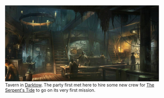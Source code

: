 ![the-keel-hall.png](../../0.%20Assets/Locations/the-keel-hall.png)Tavern in [Darktow](Darktow.md). The party first met here to hire some new crew for [The Serpent's Tide](The%20Serpent's%20Tide.md) to go on its very first mission.
